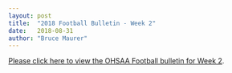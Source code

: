 ```yaml
---
layout: post
title:  "2018 Football Bulletin - Week 2"
date:   2018-08-31
author: "Bruce Maurer"
---
```


[Please click here to view the OHSAA Football bulletin for Week 2](https://storage.googleapis.com/ohsaa-websites/bulletins/2018/2018-bulletin-2.pdf).
